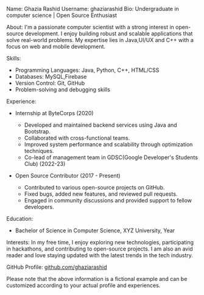 Name: Ghazia Rashid
Username: ghaziarashid
Bio: Undergraduate in computer science | Open Source Enthusiast

About:
I'm a passionate computer scientist with a strong interest in open-source development. I enjoy building robust and scalable applications that solve real-world problems. My expertise lies in Java,UI/UX and C++ with a focus on web and mobile development.

Skills:
- Programming Languages: Java, Python, C++, HTML/CSS
- Databases: MySQL,Firebase
- Version Control: Git, GitHub
- Problem-solving and debugging skills

Experience:
- Internship at ByteCorps (2020)
  - Developed and maintained backend services using Java and  Bootstrap.
  - Collaborated with cross-functional teams.
  - Improved system performance and scalability through optimization techniques.
  - Co-lead of management team in GDSC(Google Developer's Students Club) (2022-23)

- Open Source Contributor (2017 - Present)
  - Contributed to various open-source projects on GitHub.
  - Fixed bugs, added new features, and reviewed pull requests.
  - Engaged in community discussions and provided support to fellow developers.

Education:
- Bachelor of Science in Computer Science, XYZ University, Year

Interests:
In my free time, I enjoy exploring new technologies, participating in hackathons, and contributing to open-source projects. I am also an avid reader and love staying updated with the latest trends in the tech industry.

GitHub Profile: [github.com/ghaziarashid](https://github.com/ghaziarashid)

Please note that the above information is a fictional example and can be customized according to your actual profile and experiences.
